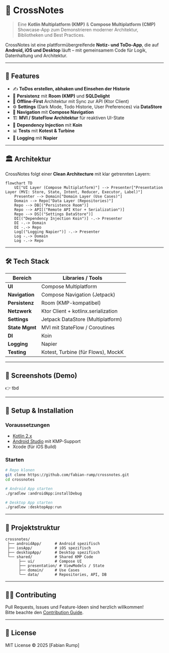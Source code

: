 # 📒 CrossNotes  

> Eine **Kotlin Multiplatform (KMP)** & **Compose Multiplatform (CMP)** Showcase-App zum Demonstrieren moderner Architektur, Bibliotheken und Best Practices.  

CrossNotes ist eine plattformübergreifende **Notiz- und ToDo-App**, die auf **Android, iOS und Desktop** läuft – mit gemeinsamem Code für Logik, Datenhaltung und Architektur.  

---

## 🚀 Features  

- ✍️ **ToDos erstellen, abhaken und Einsehen der Historie**  
- 💾 **Persistenz** mit **Room (KMP)** und **SQLDelight**  
- 🔄 **Offline-First** Architektur mit Sync zur API (Ktor Client)  
- ⚙️ **Settings** (Dark Mode, Todo Historie, User Preferences) via **DataStore**  
- 🧭 **Navigation** mit **Compose Navigation**  
- 🏗️ **MVI / StateFlow Architektur** für reaktiven UI-State  
- 🔌 **Dependency Injection** mit **Koin**  
- 📊 **Tests** mit **Kotest & Turbine**  
- 📝 **Logging** mit **Napier**  

---

## 🏛️ Architektur  

CrossNotes folgt einer **Clean Architecture** mit klar getrennten Layern:  

```mermaid
flowchart TD
    UI["UI Layer (Compose Multiplatform)"] --> Presenter["Presentation Layer (MVI: Store, State, Intent, Reducer, Executor, Label)"]
    Presenter --> Domain["Domain Layer (Use Cases)"]
    Domain --> Repo["Data Layer (Repositories)"]
    Repo --> DB[("Persistence Room")]
    Repo --> API[("Remote API Ktor + Serialization")]
    Repo --> DS[("Settings DataStore")]
    DI[("Dependency Injection Koin")] -.-> Presenter
    DI -.-> Domain
    DI -.-> Repo
    Log[("Logging Napier")] -.-> Presenter
    Log -.-> Domain
    Log -.-> Repo
```

---

## 🛠️ Tech Stack

| Bereich         | Libraries / Tools                      |
|-----------------|----------------------------------------|
| **UI**          | Compose Multiplatform                  |
| **Navigation**  | Compose Navigation (Jetpack)           |
| **Persistenz**  | Room (KMP-kompatibel)                  |
| **Netzwerk**    | Ktor Client + kotlinx.serialization     |
| **Settings**    | Jetpack DataStore (Multiplatform)      |
| **State Mgmt**  | MVI mit StateFlow / Coroutines         |
| **DI**          | Koin                                   |
| **Logging**     | Napier                                 |
| **Testing**     | Kotest, Turbine (für Flows), MockK    |

---

## 📱 Screenshots (Demo)  

👉 tbd  

---

## 🔧 Setup & Installation  

### Voraussetzungen  
- [Kotlin 2.x](https://kotlinlang.org)  
- [Android Studio](https://developer.android.com/studio) mit KMP-Support  
- Xcode (für iOS Build)  

### Starten  
```bash
# Repo klonen
git clone https://github.com/fabian-rump/crossnotes.git
cd crossnotes

# Android App starten
./gradlew :androidApp:installDebug

# Desktop App starten
./gradlew :desktopApp:run
```

---

## 📂 Projektstruktur  

```plaintext
crossnotes/
 ├── androidApp/      # Android spezifisch
 ├── iosApp/          # iOS spezifisch
 ├── desktopApp/      # Desktop spezifisch
 └── shared/          # Shared KMP Code
      ├── ui/         # Compose UI
      ├── presentation/ # ViewModels / State
      ├── domain/     # Use Cases
      └── data/       # Repositories, API, DB
```

---

## 🧑‍💻 Contributing  

Pull Requests, Issues und Feature-Ideen sind herzlich willkommen!  
Bitte beachte den [Contribution Guide](CONTRIBUTING.md).  

---

## 📜 License  

MIT License © 2025 [Fabian Rump]  
